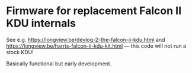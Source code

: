 # Firmware for replacement Falcon II KDU internals
See e.g. https://longview.be/devlog-2-the-falcon-ii-kdu.html and https://longview.be/harris-falcon-ii-kdu-kit.html — this code will not run a stock KDU!

Basically functional but early development.
